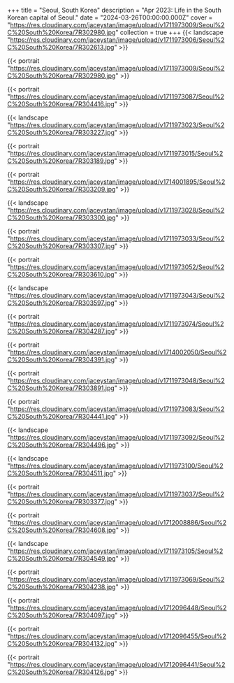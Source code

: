 +++
title = "Seoul, South Korea"
description = "Apr 2023: Life in the South Korean capital of Seoul."
date = "2024-03-26T00:00:00.000Z"
cover = "https://res.cloudinary.com/jaceystan/image/upload/v1711973009/Seoul%2C%20South%20Korea/7R302980.jpg"
collection = true
+++
{{< landscape "https://res.cloudinary.com/jaceystan/image/upload/v1711973006/Seoul%2C%20South%20Korea/7R302613.jpg" >}}

{{< portrait "https://res.cloudinary.com/jaceystan/image/upload/v1711973009/Seoul%2C%20South%20Korea/7R302980.jpg" >}}

{{< portrait "https://res.cloudinary.com/jaceystan/image/upload/v1711973087/Seoul%2C%20South%20Korea/7R304416.jpg" >}}

{{< landscape "https://res.cloudinary.com/jaceystan/image/upload/v1711973023/Seoul%2C%20South%20Korea/7R303227.jpg" >}}

{{< portrait "https://res.cloudinary.com/jaceystan/image/upload/v1711973015/Seoul%2C%20South%20Korea/7R303189.jpg" >}}

{{< portrait "https://res.cloudinary.com/jaceystan/image/upload/v1714001895/Seoul%2C%20South%20Korea/7R303209.jpg" >}}

{{< landscape "https://res.cloudinary.com/jaceystan/image/upload/v1711973028/Seoul%2C%20South%20Korea/7R303300.jpg" >}}

{{< portrait "https://res.cloudinary.com/jaceystan/image/upload/v1711973033/Seoul%2C%20South%20Korea/7R303307.jpg" >}}

{{< portrait "https://res.cloudinary.com/jaceystan/image/upload/v1711973052/Seoul%2C%20South%20Korea/7R303610.jpg" >}}

{{< landscape "https://res.cloudinary.com/jaceystan/image/upload/v1711973043/Seoul%2C%20South%20Korea/7R303597.jpg" >}}

{{< portrait "https://res.cloudinary.com/jaceystan/image/upload/v1711973074/Seoul%2C%20South%20Korea/7R304287.jpg" >}}

{{< portrait "https://res.cloudinary.com/jaceystan/image/upload/v1714002050/Seoul%2C%20South%20Korea/7R304391.jpg" >}}

{{< portrait "https://res.cloudinary.com/jaceystan/image/upload/v1711973048/Seoul%2C%20South%20Korea/7R303891.jpg" >}}

{{< portrait "https://res.cloudinary.com/jaceystan/image/upload/v1711973083/Seoul%2C%20South%20Korea/7R304441.jpg" >}}

{{< landscape "https://res.cloudinary.com/jaceystan/image/upload/v1711973092/Seoul%2C%20South%20Korea/7R304496.jpg" >}}

{{< landscape "https://res.cloudinary.com/jaceystan/image/upload/v1711973100/Seoul%2C%20South%20Korea/7R304511.jpg" >}}

{{< portrait "https://res.cloudinary.com/jaceystan/image/upload/v1711973037/Seoul%2C%20South%20Korea/7R303377.jpg" >}}

{{< portrait "https://res.cloudinary.com/jaceystan/image/upload/v1712008886/Seoul%2C%20South%20Korea/7R304608.jpg" >}}

{{< landscape "https://res.cloudinary.com/jaceystan/image/upload/v1711973105/Seoul%2C%20South%20Korea/7R304549.jpg" >}}

{{< portrait "https://res.cloudinary.com/jaceystan/image/upload/v1711973069/Seoul%2C%20South%20Korea/7R304238.jpg" >}}

{{< portrait "https://res.cloudinary.com/jaceystan/image/upload/v1712096448/Seoul%2C%20South%20Korea/7R304097.jpg" >}}

{{< portrait "https://res.cloudinary.com/jaceystan/image/upload/v1712096455/Seoul%2C%20South%20Korea/7R304132.jpg" >}}

{{< portrait "https://res.cloudinary.com/jaceystan/image/upload/v1712096441/Seoul%2C%20South%20Korea/7R304126.jpg" >}}
